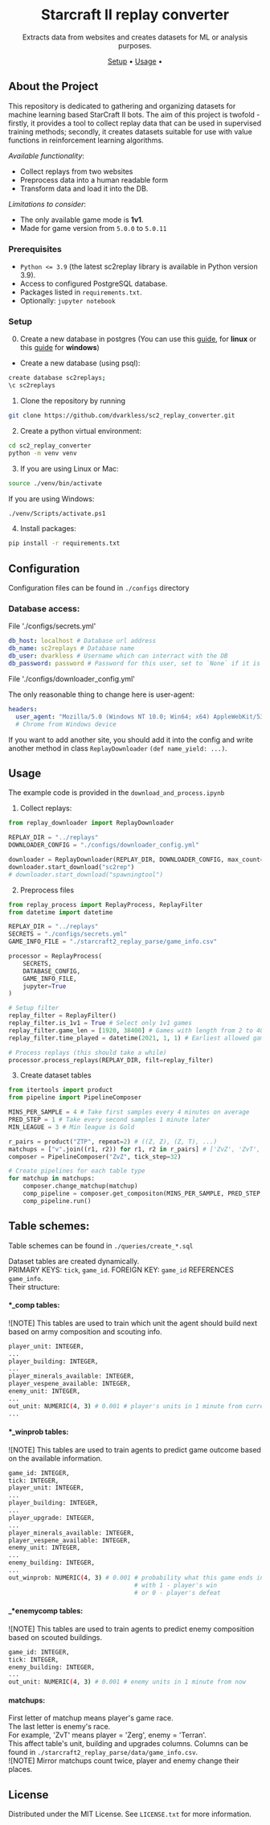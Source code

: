 <div align="center">

# Starcraft II replay converter

Extracts data from websites and creates datasets for ML or analysis purposes.

[Setup](#setup) •
[Usage](#usage) •
</div>

## About the Project
This repository is dedicated to gathering and organizing datasets for machine
learning based StarCraft II bots. The aim of this project is twofold - firstly,
it provides a tool to collect replay data that can be used in supervised training methods; 
secondly, it creates datasets suitable for use with value functions in reinforcement 
learning algorithms.

*Available functionality*:

- Collect replays from two websites
- Preprocess data into a human readable form
- Transform data and load it into the DB.

*Limitations to consider*:  

- The only available game mode is **1v1**.  
- Made for game version from `5.0.0` to `5.0.11`

### Prerequisites
- `Python <= 3.9` (the latest sc2replay library is available in Python version 3.9).  
- Access to configured PostgreSQL database.  
- Packages listed in `requirements.txt`.  
- Optionally: `jupyter notebook`

### Setup
0. Create a new database in postgres (You can use this 
[guide](https://wiki.archlinux.org/title/PostgreSQL), for **linux** or this 
[guide](https://www.postgresqltutorial.com/postgresql-getting-started/install-postgresql/)
for **windows**)
- Create a new database (using psql):

```sh
create database sc2replays;
\c sc2replays
```
1. Clone the repository by running

```sh
git clone https://github.com/dvarkless/sc2_replay_converter.git
```    

2. Create a python virtual environment:

```sh
cd sc2_replay_converter
python -m venv venv
```   
3. If you are using Linux or Mac:

```sh
source ./venv/bin/activate
```  
If you are using Windows:

```sh
./venv/Scripts/activate.ps1
```  
4. Install packages:

```sh
pip install -r requirements.txt
```

## Configuration
Configuration files can be found in `./configs` directory

### Database access:

File './configs/secrets.yml'

```yaml
db_host: localhost # Database url address
db_name: sc2replays # Database name
db_user: dvarkless # Username which can interract with the DB
db_password: password # Password for this user, set to `None` if it is not set
```

File './configs/downloader_config.yml'

The only reasonable thing to change here is user-agent:

```yaml
headers:
  user_agent: "Mozilla/5.0 (Windows NT 10.0; Win64; x64) AppleWebKit/537.36 (KHTML, like Gecko) Chrome/114.0.0.0 Safari/537.36"
  # Chrome from Windows device
```
If you want to add another site, you should add it into the config and write 
another method in class `ReplayDownloader` `(def name_yield: ...)`.

## Usage

The example code is provided in the `download_and_process.ipynb`

1. Collect replays:

```python
from replay_downloader import ReplayDownloader

REPLAY_DIR = "../replays"
DOWNLOADER_CONFIG = "./configs/downloader_config.yml"

downloader = ReplayDownloader(REPLAY_DIR, DOWNLOADER_CONFIG, max_count=500, jupyter=True)
downloader.start_download("sc2rep")
# downloader.start_download("spawningtool")
```
2. Preprocess files

```python
from replay_process import ReplayProcess, ReplayFilter
from datetime import datetime

REPLAY_DIR = "../replays"
SECRETS = "./configs/secrets.yml"
GAME_INFO_FILE = "./starcraft2_replay_parse/game_info.csv"

processor = ReplayProcess(
    SECRETS,
    DATABASE_CONFIG,
    GAME_INFO_FILE,
    jupyter=True
)

# Setup filter
replay_filter = ReplayFilter()
replay_filter.is_1v1 = True # Select only 1v1 games
replay_filter.game_len = [1920, 38400] # Games with length from 2 to 40 mins
replay_filter.time_played = datetime(2021, 1, 1) # Earliest allowed game

# Process replays (this should take a while)
processor.process_replays(REPLAY_DIR, filt=replay_filter)
```

3. Create dataset tables

```python
from itertools import product
from pipeline import PipelineComposer

MINS_PER_SAMPLE = 4 # Take first samples every 4 minutes on average
PRED_STEP = 1 # Take every second samples 1 minute later
MIN_LEAGUE = 3 # Min league is Gold

r_pairs = product("ZTP", repeat=2) # ((Z, Z), (Z, T), ...)
matchups = ["v".join((r1, r2)) for r1, r2 in r_pairs] # ['ZvZ', 'ZvT', ...]
composer = PipelineComposer("ZvZ", tick_step=32)

# Create pipelines for each table type
for matchup in matchups:
    composer.change_matchup(matchup)
    comp_pipeline = composer.get_compositon(MINS_PER_SAMPLE, PRED_STEP, MIN_LEAGUE)
    comp_pipeline.run()

```
## Table schemes:
Table schemes can be found in `./queries/create_*.sql`

Dataset tables are created dynamically.   
PRIMARY KEYS: `tick`, `game_id`.
FOREIGN KEY: `game_id` REFERENCES `game_info`.  
Their structure:   
#### *_comp tables:
![NOTE] This tables are used to train which unit the agent should build next based
on army composition and scouting info.

```sh
player_unit: INTEGER,
...
player_building: INTEGER,
...
player_minerals_available: INTEGER, 
player_vespene_available: INTEGER, 
enemy_unit: INTEGER,
...
out_unit: NUMERIC(4, 3) # 0.001 # player's units in 1 minute from current tick
...
```

#### *_winprob tables:
![NOTE] This tables are used to train agents to predict game outcome based on
the available information.

```sh
game_id: INTEGER,
tick: INTEGER,
player_unit: INTEGER,
...
player_building: INTEGER,
...
player_upgrade: INTEGER,
...
player_minerals_available: INTEGER, 
player_vespene_available: INTEGER, 
enemy_unit: INTEGER,
...
enemy_building: INTEGER,
...
out_winprob: NUMERIC(4, 3) # 0.001 # probability what this game ends in 1 minute
								   # with 1 - player's win 
								   # or 0 - player's defeat
```

#### _*enemycomp tables:
![NOTE] This tables are used to train agents to predict enemy composition based
on scouted buildings.

```sh
game_id: INTEGER,
tick: INTEGER,
enemy_building: INTEGER,
...
out_unit: NUMERIC(4, 3) # 0.001 # enemy units in 1 minute from now
```

#### matchups:
First letter of matchup means player's game race.  
The last letter is enemy's race.  
For example, 'ZvT' means player = 'Zerg', enemy = 'Terran'.  
This affect table's unit, building and upgrades columns. Columns can be found in
`./starcraft2_replay_parse/data/game_info.csv`.  
![NOTE] Mirror matchups count twice, player and enemy change their places.  


## License

Distributed under the MIT License. See `LICENSE.txt` for more information.
